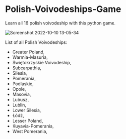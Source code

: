 # Polish-Voivodeships-Game
Learn all 16 polish voivodeship with this python game.


![Screenshot 2022-10-10 13-05-34](https://user-images.githubusercontent.com/113987919/194852470-eb81cbdb-9116-4503-a7ef-0798be92115b.jpg)

List of all Polish Voivodeships:

- Greater Poland,
- Warmia-Masuria,
- Świętokrzyskie Voivodeship,
- Subcarpathia,
- Silesia,
- Pomerania,
- Podlaskie,
- Opole,
- Masovia,
- Lubusz,
- Lublin,
- Lower Silesia,
- Łódź,
- Lesser Poland,
- Kuyavia-Pomerania,
- West Pomerania,


